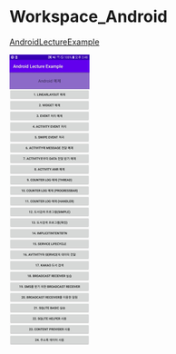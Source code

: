 # Workspace_Android

[AndroidLectureExample](https://github.com/Jzee21/Workspace_Android/tree/master/AndroidLectureExample)

<img src="https://github.com/Jzee21/TIL/blob/master/Android/Image/Screenshot_20200408_154823_temp.jpg?raw=true" alt="Screenshot_20200408_154823_temp.jpg" style="zoom:50%;" />